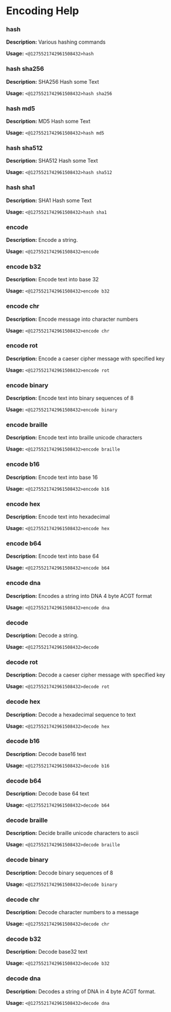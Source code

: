 # Encoding Help

### hash

**Description:** Various hashing commands

**Usage:** `<@1275521742961508432>hash`

### hash sha256

**Description:** SHA256 Hash some Text

**Usage:** `<@1275521742961508432>hash sha256`

### hash md5

**Description:** MD5 Hash some Text

**Usage:** `<@1275521742961508432>hash md5`

### hash sha512

**Description:** SHA512 Hash some Text

**Usage:** `<@1275521742961508432>hash sha512`

### hash sha1

**Description:** SHA1 Hash some Text

**Usage:** `<@1275521742961508432>hash sha1`

### encode

**Description:** Encode a string.

**Usage:** `<@1275521742961508432>encode`

### encode b32

**Description:** Encode text into base 32

**Usage:** `<@1275521742961508432>encode b32`

### encode chr

**Description:** Encode message into character numbers

**Usage:** `<@1275521742961508432>encode chr`

### encode rot

**Description:** Encode a caeser cipher message with specified key

**Usage:** `<@1275521742961508432>encode rot`

### encode binary

**Description:** Encode text into binary sequences of 8

**Usage:** `<@1275521742961508432>encode binary`

### encode braille

**Description:** Encode text into braille unicode characters

**Usage:** `<@1275521742961508432>encode braille`

### encode b16

**Description:** Encode text into base 16

**Usage:** `<@1275521742961508432>encode b16`

### encode hex

**Description:** Encode text into hexadecimal

**Usage:** `<@1275521742961508432>encode hex`

### encode b64

**Description:** Encode text into base 64

**Usage:** `<@1275521742961508432>encode b64`

### encode dna

**Description:** Encodes a string into DNA 4 byte ACGT format

**Usage:** `<@1275521742961508432>encode dna`

### decode

**Description:** Decode a string.

**Usage:** `<@1275521742961508432>decode`

### decode rot

**Description:** Decode a caeser cipher message with specified key

**Usage:** `<@1275521742961508432>decode rot`

### decode hex

**Description:** Decode a hexadecimal sequence to text

**Usage:** `<@1275521742961508432>decode hex`

### decode b16

**Description:** Decode base16 text

**Usage:** `<@1275521742961508432>decode b16`

### decode b64

**Description:** Decode base 64 text

**Usage:** `<@1275521742961508432>decode b64`

### decode braille

**Description:** Decide braille unicode characters to ascii

**Usage:** `<@1275521742961508432>decode braille`

### decode binary

**Description:** Decode binary sequences of 8

**Usage:** `<@1275521742961508432>decode binary`

### decode chr

**Description:** Decode character numbers to a message

**Usage:** `<@1275521742961508432>decode chr`

### decode b32

**Description:** Decode base32 text

**Usage:** `<@1275521742961508432>decode b32`

### decode dna

**Description:** Decodes a string of DNA in 4 byte ACGT format.

**Usage:** `<@1275521742961508432>decode dna`

